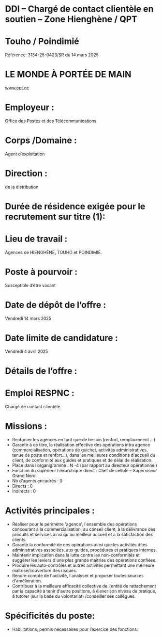 # DDI – Chargé de contact clientèle en soutien – Zone Hienghène / QPT

# Touho / Poindimié

Référence: 3134-25-0423/SR du 14 mars 2025

# LE MONDE À PORTÉE DE MAIN

www.opt.nc

# Employeur :

Office des Postes et des Télécommunications

# Corps /Domaine :

Agent d’exploitation

# Direction :

de la distribution

# Durée de résidence exigée pour le recrutement sur titre (1):

# Lieu de travail :

Agences de HIENGHÈNE, TOUHO et POINDIMIÉ.

# Poste à pourvoir :

Susceptible d’être vacant

# Date de dépôt de l’offre :

Vendredi 14 mars 2025

# Date limite de candidature :

Vendredi 4 avril 2025

# Détails de l’offre :

# Emploi RESPNC :

Chargé de contact clientèle

# Missions :

- Renforcer les agences en tant que de besoin (renfort, remplacement ...)
- Garantir à ce titre, la réalisation effective des opérations intra agence (commercialisation, opérations de guichet, activités administratives, tenue de poste et renfort…), dans les meilleures conditions d'accueil du client, de conformité aux guides et pratiques et de délai de réalisation.
- Place dans l’organigramme : N -4 (par rapport au directeur opérationnel)
- Fonction du supérieur hiérarchique direct : Chef de cellule – Superviseur Grand Nord
- Nb d’agents encadrés : 0
- Directs : 0
- Indirects : 0

# Activités principales :

- Réaliser pour le périmètre 'agence', l'ensemble des opérations concourant à la commercialisation, au conseil client, à la délivrance des produits et services ainsi qu'au meilleur accueil et à la satisfaction des clients.
- Garantir la conformité de ces opérations ainsi que les activités dites administratives associées, aux guides, procédures et pratiques internes.
- Maintenir implication dans la lutte contre les non-conformités et suggérer les leviers d'une plus grande maîtrise des opérations confiées.
- Produire les auto-contrôles et autres activités permettant une meilleure maîtrise/couverture des risques.
- Rendre compte de l'activité, l'analyser et proposer toutes sources d'amélioration.
- Contribuer à la meilleure efficacité collective de l'entité de rattachement par la capacité à tenir d'autre positions, à élever son niveau de pratique, à tutorer (sur la base du volontariat) /conseiller ses collègues.

# Spécificités du poste:

- Habilitations, permis nécessaires pour l’exercice des fonctions: